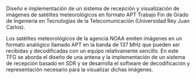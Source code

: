 Diseño e implementación de un sistema de recepción y visualización de imágenes de satélites meteorológicos en formato APT
Trabajo Fin de Grado de Ingeniería en Tecnologías de la Telecomunicación (Universidad Rey Juan Carlos).

Los satélites meteorológicos de la agencia NOAA emiten imágenes en un formato analógico llamado APT en la banda de 137 MHz
que pueden ser recibidas y decodificadas con un equipo relativamente sencillo. 
En este TFG se aborda el diseño de una antena y la implementación de un sistema de recepción basado en SDR y 
se desarrolla el software de decodificación y representación necesario para la visualizar dichas imágenes.
